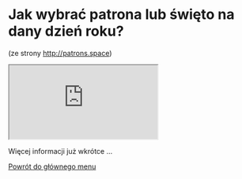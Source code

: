 # Jak wybrać patrona lub święto na dany dzień roku?
(ze strony http://patrons.space)
<iframe id="patrons-for-today" src="http://pl.patrons.space/dates/my-patrons?content-only=1"></iframe>

Więcej informacji już wkrótce ...

[Powrót do głównego menu](index.md)
